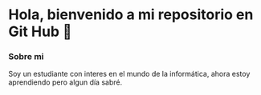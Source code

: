 <h1 aling="center">Hola, bienvenido a mi repositorio en Git Hub 👋</h1>

<h3>Sobre mi</h3>
Soy un estudiante con interes en el mundo de la informática, ahora estoy aprendiendo pero algun día sabré.
<!--
**Osc57/Osc57** is a ✨ _special_ ✨ repository because its `README.md` (this file) appears on your GitHub profile.

Here are some ideas to get you started:

- 🔭 I’m currently working on ...
- 🌱 I’m currently learning ...
- 👯 I’m looking to collaborate on ...
- 🤔 I’m looking for help with ...
- 💬 Ask me about ...
- 📫 How to reach me: ...
- 😄 Pronouns: ...
- ⚡ Fun fact: ...
-->
